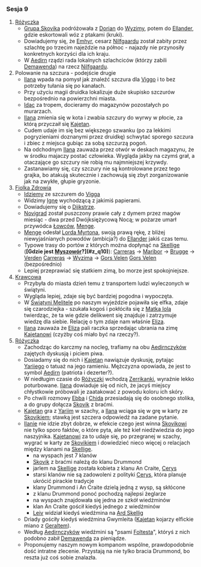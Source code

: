 ### Sesja 9
1. [Różyczka](#l_rozyczka)
    - [Grupa Skovika](#p_wedrowna_banda_skovika) podróżowała z [Dorian](#l_dorian) do [Wyzimy](#l_wyzima), potem do [Ellander](#l_m_ellander), gdzie eskortowali wóz z ptakami (kruki).
    - Dowiadujemy się, że [Emhyr](#p_emhyr), cesarz [Nilfgaardu](#l_nilfgaard) został zabity przez szlachtę po trzecim najeździe na północ - najazdy nie przynosiły konkretnych korzyści dla ich kraju.
    - W [Aedirn](#l_aedirn) rządzi rada lokalnych szlachciców (którzy zabili [Demawenda](#p_krol_demawend)) na rzecz [Nilfgaardu](#l_nilfgaard).
2. Polowanie na szczura - podejście drugie
    - [Ilana](#g_ilana) wpada na pomysł jak znaleźć szczura dla [Viggo](#p_viggo_regner) i to bez potrzeby tułania się po kanałach.
    - Przy użyciu magii druidka lokalizuje duże skupisko szczurów bezpośrednio na powierzchni miasta. 
    - [Idąc](#p_ida) za tropem, docieramy do magazynów pozostałych po murarzach.
    - [Ilana](#g_ilana) zmienia się w kota i zwabia szczury do wyrwy w płocie, za którą przyczaił się [Kajetan](#g_kajetan).
    - Cudem udaje im się bez większego szwanku (po za lekkimi pogryzieniami doznanymi przez druidkę) schwytać sporego szczura i zbiec z miejsca gubiąc za sobą szczurzą pogoń.
    - Na odchodnym [Ilana](#g_ilana) zauważa przez otwór w deskach magazynu, że w środku majaczy postać człowieka. Wygląda jakby na czymś grał, a otaczające go szczury nie robią mu najmniejszej krzywdy.
    - Zastanawiamy się, czy szczury nie są kontrolowane przez tego grajka, bo atakują skutecznie i zachowują się zbyt zorganizowanie jak na zwykłe, głupie gryzonie.
2. [Fiolka Zdrowia](#l_fiolka_zdrowia)
    - [Idziemy](#p_ida) ze szczurem do [Vigga](#p_viggo_regner)
    - Widzimy [Ignę](#p_igna) wychodzącą z jakimiś papierami.
    - Dowiadujemy się o [Dijkstrze](#p_dijkstra).
    - [Novigrad](#l_novigrad) został puszczony prawie cały z dymem przez magów miesiąc - dwa przed Dwójksiężycową Nocą; w pożarze umarł przywódca [Łowców](#r_lowca), [Menge](#p_menge).
    - [Menge](#p_menge) odesłał [Lorda Myrtona](#p_lord_myrton), swoją prawą rękę, z bliżej niewyjaśnianych powodów (ambicja?) do [Ellander](#l_ellander) jakiś czas temu.
    - Typowe trasy do portów z których można dopłynąć na [Skellige](#l_wyspy_skellige) (**[Gdzie jest [Myszowór](#p_myszowor)?](#z_q10)**):
        [Carreras](#l_carreras) → [Maribor](#l_maribor) → [Brugge](#l_brugge) → [Verden](#l_verden)
        [Carreras](#l_carreras) → [Wyzima](#l_wyzima) → [Gors Velen](#l_gors_velen)
        [Gors Velen](#l_gors_velen) (bezpośrednio)
    - Lepiej przeprawiać się statkiem zimą, bo morze jest spokojniejsze.
3. [Krawcowa](#p_eliza)
    - Przybyła do miasta dzień temu z transportem ludzi wyleczonych w świątyni.
    - Wygląda lepiej, zdaje się być bardziej pogodna i wypoczęta.
    - W [Świątyni Melitele](#l_smelitele) po naszym wyjeździe pojawiła się elfka, zdaje się czarodziejka - szukała kogoś i pokłóciła się z [Matką Iolą](#p_matka_iola) twierdząc, że ta wie gdzie delikwent się znajduje i zatrzymuje wiedzę dla siebie. Relację o tym zdaje nam właśnie [Eliza](#p_eliza).
    - [Ilana](#g_ilana) zauważa że [Eliza](#p_eliza) pali raczka sprzedając ubrania na zimę [Kajetanowi](#g_kajetan) (czyżby coś miało być na rzeczy?).
4. [Różyczka](#l_rozyczka)
    - Zachodząc do karczmy na nocleg, trafiamy na obu [Aedirnczyków](#p_yarii) zajętych dyskusją i piciem piwa.
    - Dosiadamy się do nich i [Kajetan](#g_kajetan) nawiązuje dyskusję, pytając [Yariiego](#p_yarii) o tatuaż na jego ramieniu. Mężczyzna opowiada, że jest to symbol [Aedirn](#l_aedirn) (patriota i dezerter?).
    - W niedługim czasie do [Różyczki](#l_rozyczka) wchodzą [Zerrikanki](#p_chida), wyraźnie lekko poturbowane. [Ilana](#g_ilana) dowiaduje się od nich, że jacyś miejscy chłystkowie próbowali je zaatakować z powodu koloru ich skóry.
    - Po chwili rozmowy [Ebba](#p_ebba) i [Chida](#p_chida) przesiadają się do osobnego stolika, a do grupy dołącza [Skovik](#p_skovik) z braćmi.
    - [Kajetan](#g_kajetan) gra z [Yariim](#p_yarii) w szachy, a [Ilana](#g_ilana) wciąga się w grę w karty ze [Skovikiem](#p_skovik); stawką jest szczera odpowiedź na zadane pytanie.
    - [Ilanie](#g_ilana) nie idzie zbyt dobrze, w efekcie czego jest winna [Skovikowi](#p_skovik) nie tylko sporo faktów, o które pyta, ale też kieł niedźwiedzia do jego naszyjnika. [Kajetanowi](#g_kajetan) za to udaje się, po przegranej w szachy, wygrać w karty ze [Skovikiem](#p_skovik) i dowiedzieć nieco więcej o relacjach między klanami na [Skellige](#l_wyspy_skellige).
        - na wyspach jest 7 klanów
        - [Skovik](#p_skovik) z braćmi należą do klanu Drummond
        - jarlem na [Skellige](#l_wyspy_skellige) została kobieta z klanu An Craite, [Cerys](#p_cerys)
        - starsi klanów nie są zadowoleni z polityki [Cerys](#p_cerys), która planuje ukrócić pirackie tradycje
        - klany Drummond i An Craite dzielą jedną z wysp, są skłócone
        - z klanu Drummond ponoć pochodzą najlepsi żeglarze
        - na wyspach znajdowała się jedna ze szkół wiedźminów
        - klan An Craite gościł kiedyś jednego z wiedźminów
        - [Leiv](#p_leiv) widział kiedyś wiedźmina na [Ard Skellig](#l_ard_skellig)
    - Driady gościły kiedyś wiedźmina Gwymleita ([Kajetan](#g_kajetan) kojarzy elfickie miano z [Geraltem](#p_geralt)).
    - Według [Aedirnczyków](#p_yarii) wiedźmini są "psami [Foltesta](#p_krol_foltest)", któryś z nich podobno zabił [Demawenda](#p_krol_demawend) za pieniądze.
    - Proponujemy naszym nowym kompanom wspólne, prawdopodobnie dość intratne zlecenie. Przystają na nie tylko bracia Drummond, bo reszta już coś sobie znalazła.